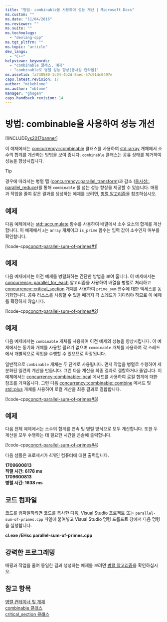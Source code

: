 ```yaml
---
title: "방법: combinable을 사용하여 성능 개선 | Microsoft Docs"
ms.custom: ""
ms.date: "11/04/2016"
ms.reviewer: ""
ms.suite: ""
ms.technology: 
  - "devlang-cpp"
ms.tgt_pltfrm: ""
ms.topic: "article"
dev_langs: 
  - "C++"
helpviewer_keywords: 
  - "combinable 클래스, 예제"
  - "combinable로 병렬 성능 향상[동시성 런타임]"
ms.assetid: fa730580-1c94-4b2d-8aec-57c91dc0497e
caps.latest.revision: 17
author: "mikeblome"
ms.author: "mblome"
manager: "ghogen"
caps.handback.revision: 14
---
```

# 방법: combinable을 사용하여 성능 개선
[!INCLUDE[vs2017banner](../../assembler/inline/includes/vs2017banner.md)]

이 예제에서는 [concurrency::combinable](../../parallel/concrt/reference/combinable-class.md) 클래스를 사용하여 [std::array](../../standard-library/array-class-stl.md) 개체에서 소수의 합계를 계산하는 방법을 보여 줍니다.  `combinable` 클래스는 공유 상태를 제거하여 성능을 향상시킵니다.  
  
> [!TIP]
>  경우에 따라서는 병렬 맵 \([concurrency::parallel\_transform](../Topic/parallel_transform%20Function.md)\)과 감소 \([동시성:: parallel\_reduce](../Topic/parallel_reduce%20Function.md)\)를 통해  `combinable` 를 넘는 성능 향상을 제공할 수 있습니다.  매핑 과 작업을 줄여 같은 결과를 생성하는 예제를 보려면, [병렬 알고리즘](../../parallel/concrt/parallel-algorithms.md)을 참조하십시오.  
  
## 예제  
 다음 예제에서는 [std::accumulate](../Topic/accumulate.md) 함수를 사용하여 배열에서 소수 요소의 합계를 계산합니다.  이 예제에서 `a`는 `array` 개체이고 `is_prime` 함수는 입력 값이 소수인지 여부를 확인합니다.  
  
 [!code-cpp[concrt-parallel-sum-of-primes#1](../../parallel/concrt/codesnippet/CPP/how-to-use-combinable-to-improve-performance_1.cpp)]  
  
## 예제  
 다음 예제에서는 이전 예제를 병렬화하는 간단한 방법을 보여 줍니다.  이 예제에서는 [concurrency::parallel\_for\_each](../Topic/parallel_for_each%20Function.md) 알고리즘을 사용하여 배열을 병렬로 처리하고 [concurrency::critical\_section](../../parallel/concrt/reference/critical-section-class.md) 개체를 사용하여 `prime_sum` 변수에 대한 액세스를 동기화합니다.  공유 리소스를 사용할 수 있을 때까지 각 스레드가 기다려야 하므로 이 예제를 확장하지 않습니다.  
  
 [!code-cpp[concrt-parallel-sum-of-primes#2](../../parallel/concrt/codesnippet/CPP/how-to-use-combinable-to-improve-performance_2.cpp)]  
  
## 예제  
 다음 예제에서는 `combinable` 개체를 사용하여 이전 예제의 성능을 향상시킵니다.  이 예제에서는 동기화 개체를 사용할 필요가 없으며 `combinable` 개체를 사용하여 각 스레드에서 개별적으로 작업을 수행할 수 있으므로 확장됩니다.  
  
 일반적으로 `combinable` 개체는 두 단계로 사용됩니다.  먼저 작업을 병렬로 수행하여 세분화된 일련의 계산을 만듭니다.  그런 다음 계산을 최종 결과로 결합하거나 줄입니다.  이 예제에서는 [concurrency::combinable::local](../Topic/combinable::local%20Method.md) 메서드를 사용하여 로컬 합계에 대한 참조를 가져옵니다.  그런 다음 [concurrency::combinable::combine](../Topic/combinable::combine%20Method.md) 메서드 및 [std::plus](../../standard-library/plus-struct.md) 개체를 사용하여 로컬 계산을 최종 결과로 결합합니다.  
  
 [!code-cpp[concrt-parallel-sum-of-primes#3](../../parallel/concrt/codesnippet/CPP/how-to-use-combinable-to-improve-performance_3.cpp)]  
  
## 예제  
 다음 전체 예제에서는 소수의 합계를 연속 및 병렬 방식으로 모두 계산합니다.  또한 두 계산을 모두 수행하는 데 필요한 시간을 콘솔에 출력합니다.  
  
 [!code-cpp[concrt-parallel-sum-of-primes#4](../../parallel/concrt/codesnippet/CPP/how-to-use-combinable-to-improve-performance_4.cpp)]  
  
 다음 샘플은 프로세서가 4개인 컴퓨터에 대한 출력입니다.  
  
  **1709600813**  
**직렬 시간: 6178 ms**  
**1709600813**  
**병렬 시간: 1638 ms**   
## 코드 컴파일  
 코드를 컴파일하려면 코드를 복사한 다음, Visual Studio 프로젝트 또는 `parallel-sum-of-primes.cpp` 파일에 붙여넣고 Visual Studio 명령 프롬프트 창에서 다음 명령을 실행합니다.  
  
 **cl.exe \/EHsc parallel\-sum\-of\-primes.cpp**  
  
## 강력한 프로그래밍  
 매핑과 작업을 줄여 동일한 결과 생성하는 예제를 보려면  [병렬 알고리즘](../../parallel/concrt/parallel-algorithms.md)을 확인하십시오.  
  
## 참고 항목  
 [병렬 컨테이너 및 개체](../../parallel/concrt/parallel-containers-and-objects.md)   
 [combinable 클래스](../../parallel/concrt/reference/combinable-class.md)   
 [critical\_section 클래스](../../parallel/concrt/reference/critical-section-class.md)